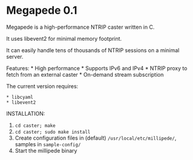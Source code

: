 Megapede 0.1
============

Megapede is a high-performance NTRIP caster written in C.

It uses libevent2 for minimal memory footprint.

It can easily handle tens of thousands of NTRIP sessions on a minimal server.

Features:
	* High performance
	* Supports IPv6 and IPv4
	* NTRIP proxy to fetch from an external caster
	* On-demand stream subscription

The current version requires:

	* libcyaml
	* libevent2

INSTALLATION:

1. `cd caster; make`
2. `cd caster; sudo make install`
2. Create configuration files in (default) `/usr/local/etc/millipede/`,
   samples in `sample-config/`
3. Start the millipede binary
